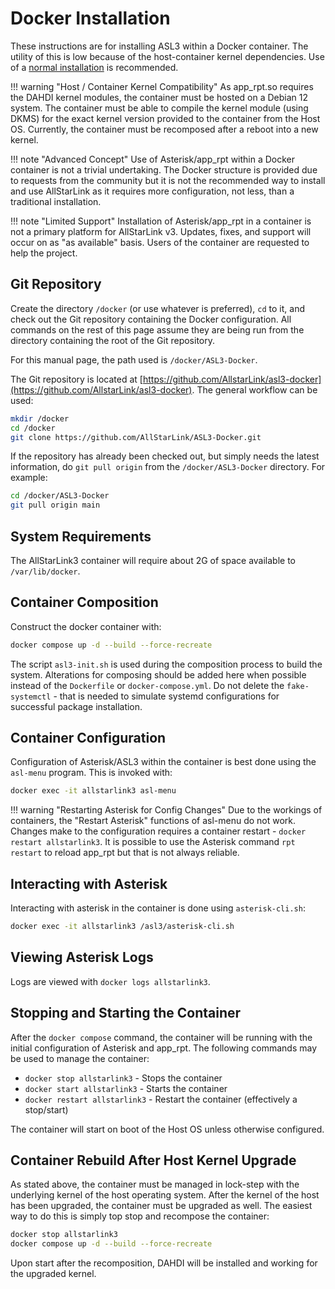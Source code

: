 # Docker Installation
These instructions are for installing ASL3 within a Docker container. The
utility of this is low because of the host-container kernel dependencies.
Use of a [normal installation](install.md) is recommended.

!!! warning "Host / Container Kernel Compatibility"
    As app_rpt.so requires the DAHDI kernel modules, the container must be
    hosted on a Debian 12 system. The container must be able to compile the
    kernel module (using DKMS) for the exact kernel version provided to
    the container from the Host OS. Currently, the container must be
    recomposed after a reboot into a new kernel.

!!! note "Advanced Concept"
    Use of Asterisk/app_rpt within a Docker container is not a trivial
    undertaking. The Docker structure is provided due to requests from the 
    community but it is not the recommended way to install and use
    AllStarLink as it requires more configuration, not less, than
    a traditional installation.

!!! note "Limited Support"
    Installation of Asterisk/app_rpt in a container is not a primary
    platform for AllStarLink v3. Updates, fixes, and support will
    occur on as "as available" basis. Users of the container are 
    requested to help the project.

## Git Repository
Create the directory `/docker` (or use whatever is preferred), `cd` to it,
and check out the Git repository containing the Docker configuration.
All commands on the rest of this page assume they are being run from
the directory containing the root of the Git repository. 

For this manual page, the path used is `/docker/ASL3-Docker`.

The Git repository is located at [https://github.com/AllstarLink/asl3-docker](https://github.com/AllstarLink/asl3-docker). The general workflow can be used:

```bash
mkdir /docker
cd /docker
git clone https://github.com/AllStarLink/ASL3-Docker.git

```

If the repository has already been checked out, but simply needs the latest
information, do `git pull origin` from the `/docker/ASL3-Docker` directory.
For example:

```bash
cd /docker/ASL3-Docker
git pull origin main
```

## System Requirements
The AllStarLink3 container will require about 2G of space available
to `/var/lib/docker`.

## Container Composition
Construct the docker container with:

```bash
docker compose up -d --build --force-recreate
```

The script `asl3-init.sh` is used during the composition process to build the
system. Alterations for composing should be added here when possible
instead of the `Dockerfile` or `docker-compose.yml`. Do not delete
the `fake-systemctl` - that is needed to simulate systemd configurations for
successful package installation.

## Container Configuration
Configuration of Asterisk/ASL3 within the container is best done using
the `asl-menu` program. This is invoked with:

```bash
docker exec -it allstarlink3 asl-menu
```

!!! warning "Restarting Asterisk for Config Changes"
    Due to the workings of containers, the "Restart Asterisk" functions
    of asl-menu do not work. Changes make to the configuration
    requires a container restart - `docker restart allstarlink3`.
    It is possible to use the Asterisk command `rpt restart` to reload
    app_rpt but that is not always reliable.

## Interacting with Asterisk
Interacting with asterisk in the container is done using `asterisk-cli.sh`:

```bash
docker exec -it allstarlink3 /asl3/asterisk-cli.sh
```

## Viewing Asterisk Logs
Logs are viewed with `docker logs allstarlink3`.

## Stopping and Starting the Container
After the `docker compose` command, the container will be running
with the initial configuration of Asterisk and app_rpt. The following
commands may be used to manage the container:

* `docker stop allstarlink3` - Stops the container
* `docker start allstarlink3` - Starts the container
* `docker restart allstarlink3` - Restart the container (effectively a stop/start)

The container will start on boot of the Host OS unless otherwise configured.

## Container Rebuild After Host Kernel Upgrade
As stated above, the container must be managed in lock-step with the underlying
kernel of the host operating system. After the kernel of the host has been
upgraded, the container must be upgraded as well. The easiest way to do this
is simply top stop and recompose the container:

```bash
docker stop allstarlink3
docker compose up -d --build --force-recreate
```

Upon start after the recomposition, DAHDI will be installed and working
for the upgraded kernel.
